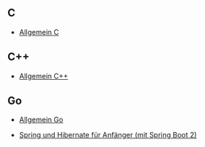 ## C

* [Allgemein C](https://www.tutorialspoint.com/cprogramming/index.htm)

## C++

* [Allgemein C++](https://www.tutorialspoint.com/cplusplus)

## Go

* [Allgemein Go](https://www.tutorialspoint.com/go/index.htm)


* [Spring und Hibernate für Anfänger (mit Spring Boot 2)](https://www.udemy.com/course/spring-beginner/)

